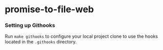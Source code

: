 # promise-to-file-web

### Setting up Githooks

Run `make githooks` to configure your local project clone to use the hooks located in the `.githooks` directory.
